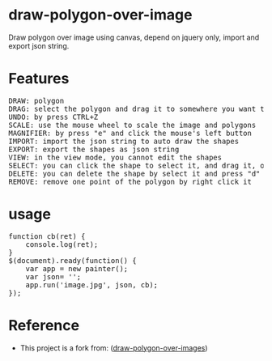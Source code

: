 # draw-polygon-over-image
Draw polygon over image using canvas, depend on jquery only, import and export json string.

# Features
<pre>
DRAW: polygon
DRAG: select the polygon and drag it to somewhere you want to
UNDO: by press CTRL+Z
SCALE: use the mouse wheel to scale the image and polygons
MAGNIFIER: by press "e" and click the mouse's left button
IMPORT: import the json string to auto draw the shapes
EXPORT: export the shapes as json string
VIEW: in the view mode, you cannot edit the shapes
SELECT: you can click the shape to select it, and drag it, or drag the picture
DELETE: you can delete the shape by select it and press "d"
REMOVE: remove one point of the polygon by right click it
</pre>

# usage
<pre>
function cb(ret) {
	console.log(ret);
}
$(document).ready(function() {
	var app = new painter();
	var json= '';
	app.run('image.jpg', json, cb);
});
</pre>


# Reference
- This project is a fork from: ([draw-polygon-over-images](https://github.com/kevnwei/draw-polygon-over-images))